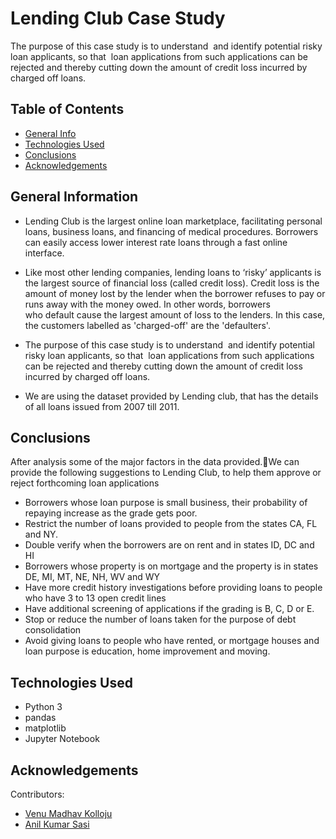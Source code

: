 # Lending Club Case Study
The purpose of this case study is to understand  and identify potential risky loan applicants, so that  loan applications from such applications can be rejected and thereby cutting down the amount of credit loss incurred by charged off loans.

## Table of Contents
* [General Info](#general-information)
* [Technologies Used](#technologies-used)
* [Conclusions](#conclusions)
* [Acknowledgements](#acknowledgements)

## General Information
- Lending Club is the largest online loan marketplace, facilitating personal loans, business loans, and financing of medical procedures. Borrowers can easily access lower interest rate loans through a fast online interface. 

- Like most other lending companies, lending loans to ‘risky’ applicants is the largest source of financial loss (called credit loss). Credit loss is the amount of money lost by the lender when the borrower refuses to pay or runs away with the money owed. In other words, borrowers who default cause the largest amount of loss to the lenders. In this case, the customers labelled as 'charged-off' are the 'defaulters'. 

- The purpose of this case study is to understand  and identify potential risky loan applicants, so that  loan applications from such applications can be rejected and thereby cutting down the amount of credit loss incurred by charged off loans.

- We are using the dataset provided by Lending club, that has the details of all loans issued from 2007 till 2011.

## Conclusions
After analysis some of the major factors in the data provided.We can provide the following suggestions to Lending Club, to help them approve or reject forthcoming loan applications
- Borrowers whose loan purpose is small business, their probability of repaying increase as the grade gets poor.
- Restrict the number of loans provided to people from the states CA, FL and NY.
- Double verify when the borrowers are on rent and in states ID, DC and HI
- Borrowers whose property is on mortgage and the property is in states DE, MI, MT, NE, NH, WV and WY
- Have more credit history investigations before providing loans to people who have 3 to 13 open credit lines
- Have additional screening of applications if the grading is B, C, D or E.
- Stop or reduce the number of loans taken for the purpose of debt consolidation
- Avoid giving loans to people who have rented, or mortgage houses and loan purpose is education, home improvement and moving.

## Technologies Used
- Python 3
- pandas
- matplotlib
- Jupyter Notebook

## Acknowledgements
Contributors:
* [Venu Madhav Kolloju](https://github.com/VenuMadhavKolloju)
* [Anil Kumar Sasi](https://github.com/aks2169/)

